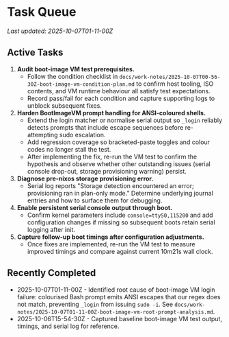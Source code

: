 # Task Queue

_Last updated: 2025-10-07T01-11-00Z_

## Active Tasks

1. **Audit boot-image VM test prerequisites.**
   - Follow the condition checklist in `docs/work-notes/2025-10-07T00-56-30Z-boot-image-vm-condition-plan.md` to confirm host tooling, ISO contents, and VM runtime behaviour all satisfy test expectations.
   - Record pass/fail for each condition and capture supporting logs to unblock subsequent fixes.
2. **Harden BootImageVM prompt handling for ANSI-coloured shells.**
   - Extend the login matcher or normalise serial output so `_login` reliably detects prompts that include escape sequences before re-attempting sudo escalation.
   - Add regression coverage so bracketed-paste toggles and colour codes no longer stall the test.
   - After implementing the fix, re-run the VM test to confirm the hypothesis and observe whether other outstanding issues (serial console drop-out, storage provisioning warning) persist.
3. **Diagnose pre-nixos storage provisioning error.**
   - Serial log reports "Storage detection encountered an error; provisioning ran in plan-only mode." Determine underlying journal entries and how to surface them for debugging.
4. **Enable persistent serial console output through boot.**
   - Confirm kernel parameters include `console=ttyS0,115200` and add configuration changes if missing so subsequent boots retain serial logging after init.
5. **Capture follow-up boot timings after configuration adjustments.**
   - Once fixes are implemented, re-run the VM test to measure improved timings and compare against current 10m21s wall clock.

## Recently Completed

- 2025-10-07T01-11-00Z - Identified root cause of boot-image VM login failure: colourised Bash prompt emits ANSI escapes that our regex does not match, preventing `_login` from issuing `sudo -i`. See `docs/work-notes/2025-10-07T01-11-00Z-boot-image-vm-root-prompt-analysis.md`.
- 2025-10-06T15-54-30Z - Captured baseline boot-image VM test output, timings, and serial log for reference.
